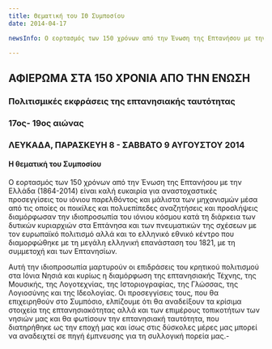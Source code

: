 ```yaml
---
title: Θεματική του ΙΘ Συμποσίου‏ 
date: 2014-04-17

newsInfo: Ο εορτασμός των 150 χρόνων από την Ένωση της Επτανήσου με την Ελλάδα (1864-2014) είναι καλή ευκαιρία για  αναστοχαστικές  προσεγγίσεις του ιόνιου παρελθόντος και μάλιστα των μηχανισμών μέσα από τις  οποίες οι ποικίλες και πολυεπίπεδες αναζητήσεις και προσλήψεις διαμόρφωσαν την ιδιοπροσωπία του ιόνιου κόσμου κατά τη διάρκεια των δυτικών κυριαρχιών στα Επτάνησα και των πνευματικών  της σχέσεων με τον ευρωπαϊκό πολιτισμό αλλά και  το ελληνικό εθνικό κέντρο που διαμορφώθηκε με τη μεγάλη ελληνική επανάσταση του 1821, με τη συμμετοχή και των Επτανησίων.

---
```


## ΑΦΙΕΡΩΜΑ  ΣΤΑ  150    ΧΡΟΝΙΑ ΑΠΟ ΤΗΝ ΕΝΩΣΗ
### Πολιτισμικές  εκφράσεις  της επτανησιακής ταυτότητας
### 17ος- 19ος αιώνας
### ΛΕΥΚΑΔΑ,   ΠΑΡΑΣΚΕΥΗ 8 - ΣΑΒΒΑΤΟ  9  ΑΥΓΟΥΣΤΟΥ 2014

#### Η θεματική του Συμποσίου

Ο εορτασμός των 150 χρόνων από την Ένωση της Επτανήσου με την Ελλάδα (1864-2014) είναι καλή ευκαιρία για  αναστοχαστικές  προσεγγίσεις του ιόνιου παρελθόντος και μάλιστα των μηχανισμών μέσα από τις  οποίες οι ποικίλες και πολυεπίπεδες αναζητήσεις και προσλήψεις διαμόρφωσαν την ιδιοπροσωπία του ιόνιου κόσμου κατά τη διάρκεια των δυτικών κυριαρχιών στα Επτάνησα και των πνευματικών  της σχέσεων με τον ευρωπαϊκό πολιτισμό αλλά και  το ελληνικό εθνικό κέντρο που διαμορφώθηκε με τη μεγάλη ελληνική επανάσταση του 1821, με τη συμμετοχή και των Επτανησίων.

Αυτή την  ιδιοπροσωπία  μαρτυρούν οι  επιδράσεις του κρητικού πολιτισμού στα Ιόνια Νησιά και κυρίως η διαμόρφωση της επτανησιακής Τέχνης, της Μουσικής, της Λογοτεχνίας, της  Ιστοριογραφίας, της Γλώσσας, της Λογιοσύνης και της Ιδεολογίας. Οι προσεγγίσεις τους, που θα επιχειρηθούν στο Συμπόσιο, ελπίζουμε ότι θα αναδείξουν τα κρίσιμα στοιχεία της επτανησιακότητας αλλά και των επιμέρους τοπικοτήτων των νησιών  μας και θα φωτίσουν την επτανησιακή ταυτότητα, που διατηρήθηκε ως την εποχή μας και ίσως στις δύσκολες μέρες μας μπορεί να αναδειχτεί σε πηγή έμπνευσης για τη συλλογική πορεία μας.- 


